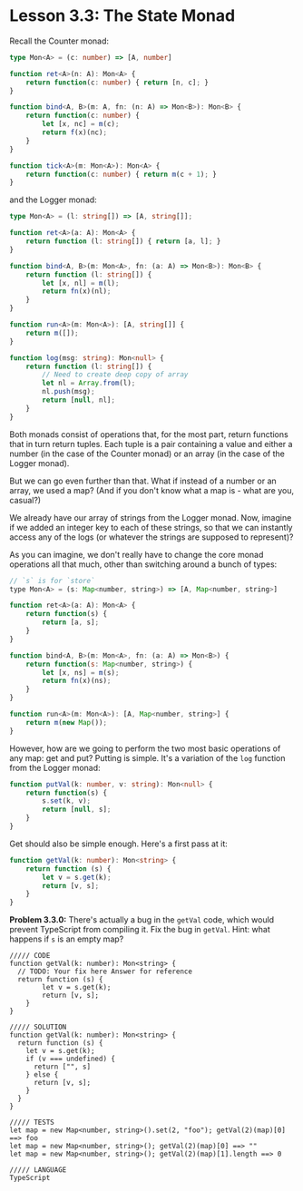 # Lesson 3.3: The State Monad

Recall the Counter monad:

```typescript
type Mon<A> = (c: number) => [A, number]

function ret<A>(n: A): Mon<A> {
    return function(c: number) { return [n, c]; }
}

function bind<A, B>(m: A, fn: (n: A) => Mon<B>): Mon<B> {
    return function(c: number) {
        let [x, nc] = m(c);
        return f(x)(nc);
    }
}

function tick<A>(m: Mon<A>): Mon<A> {
    return function(c: number) { return m(c + 1); }
}
```

and the Logger monad:

```typescript
type Mon<A> = (l: string[]) => [A, string[]];

function ret<A>(a: A): Mon<A> {
    return function (l: string[]) { return [a, l]; }
}

function bind<A, B>(m: Mon<A>, fn: (a: A) => Mon<B>): Mon<B> {
    return function (l: string[]) {
        let [x, nl] = m(l);
        return fn(x)(nl);
    }
}

function run<A>(m: Mon<A>): [A, string[]] {
    return m([]);
}

function log(msg: string): Mon<null> {
    return function (l: string[]) {
        // Need to create deep copy of array
        let nl = Array.from(l);
        nl.push(msg);
        return [null, nl];
    }
}
```

Both monads consist of operations that, for the most part, return functions that in turn return tuples. Each tuple is a pair containing a value and either a number (in the case of the Counter monad) or an array (in the case of the Logger monad).

But we can go even further than that. What if instead of a number or an array, we used a map? (And if you don't know what a map is - what are you, casual?)

We already have our array of strings from the Logger monad. Now, imagine if we added an integer key to each of these strings, so that we can instantly access any of the logs (or whatever the strings are supposed to represent)?

As you can imagine, we don't really have to change the core monad operations all that much, other than switching around a bunch of types:

```javascript
// `s` is for `store`
type Mon<A> = (s: Map<number, string>) => [A, Map<number, string>]

function ret<A>(a: A): Mon<A> {
    return function(s) {
        return [a, s];
    }
}

function bind<A, B>(m: Mon<A>, fn: (a: A) => Mon<B>) {
    return function(s: Map<number, string>) {
        let [x, ns] = m(s);
        return fn(x)(ns);
    }
}

function run<A>(m: Mon<A>): [A, Map<number, string>] {
    return m(new Map());
}
```

However, how are we going to perform the two most basic operations of any map: get and put? Putting is simple. It's a variation of the `log` function from the Logger monad:

```typescript
function putVal(k: number, v: string): Mon<null> {
    return function(s) {
        s.set(k, v);
        return [null, s];
    }
}
```

Get should also be simple enough. Here's a first pass at it:

```typescript
function getVal(k: number): Mon<string> {
    return function (s) {
        let v = s.get(k);
        return [v, s];
    }
}
```

**Problem 3.3.0:** There's actually a bug in the `getVal` code, which would prevent TypeScript from compiling it. Fix the bug in `getVal`. Hint: what happens if `s` is an empty map?

```problem
///// CODE
function getVal(k: number): Mon<string> {
  // TODO: Your fix here Answer for reference
  return function (s) {
        let v = s.get(k);
        return [v, s];
    }
}

///// SOLUTION
function getVal(k: number): Mon<string> {
  return function (s) {
    let v = s.get(k);
    if (v === undefined) {
      return ["", s]
    } else {
      return [v, s];
    }
  }
}

///// TESTS
let map = new Map<number, string>().set(2, "foo"); getVal(2)(map)[0] ==> foo
let map = new Map<number, string>(); getVal(2)(map)[0] ==> ""
let map = new Map<number, string>(); getVal(2)(map)[1].length ==> 0

///// LANGUAGE
TypeScript
```
